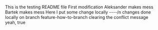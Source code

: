 This is the testing README file
First modification
Aleksander makes mess
Bartek makes mess
Here I put some change locally
----/n
changes done locally on branch feature-how-to-branch
clearing the conflict message
yeah, true